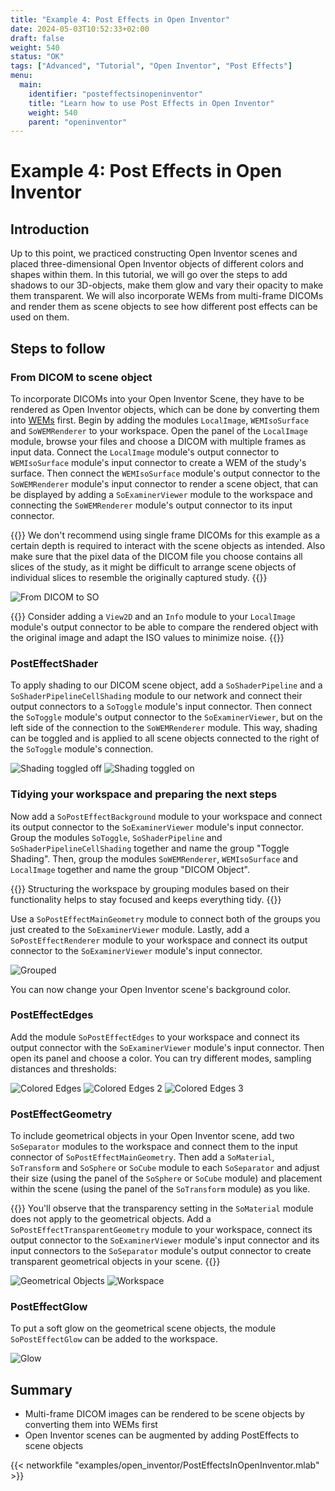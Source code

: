 ```yaml
---
title: "Example 4: Post Effects in Open Inventor"
date: 2024-05-03T10:52:33+02:00
draft: false
weight: 540
status: "OK"
tags: ["Advanced", "Tutorial", "Open Inventor", "Post Effects"]
menu: 
  main:
    identifier: "posteffectsinopeninventor"
    title: "Learn how to use Post Effects in Open Inventor"
    weight: 540
    parent: "openinventor"
---
```

# Example 4: Post Effects in Open Inventor
## Introduction

Up to this point, we practiced constructing Open Inventor scenes and placed three-dimensional Open Inventor objects of different colors and shapes within them.
In this tutorial, we will go over the steps to add shadows to our 3D-objects, make them glow and vary their opacity to make them transparent. We will also incorporate WEMs from multi-frame DICOMs and render them as scene objects to see how different post effects can be used on them.

## Steps to follow

### From DICOM to scene object

To incorporate DICOMs into your Open Inventor Scene, they have to be rendered as Open Inventor objects, which can be done by converting them into [WEMs](/glossary/#winged-edge-meshes) first. Begin by adding the modules `LocalImage`, `WEMIsoSurface` and `SoWEMRenderer` to your workspace. Open the panel of the `LocalImage` module, browse your files and choose a DICOM with multiple frames as input data. Connect the `LocalImage` module's output connector to `WEMIsoSurface` module's input connector to create a WEM of the study's surface. Then connect the `WEMIsoSurface` module's output connector to the `SoWEMRenderer` module's input connector to render a scene object, that can be displayed by adding a `SoExaminerViewer` module to the workspace and connecting the `SoWEMRenderer` module's output connector to its input connector. 

{{<alert class="check" caption="Check">}}
We don't recommend using single frame DICOMs for this example as a certain depth is required to interact with the scene objects as intended. Also make sure that the pixel data of the DICOM file you choose contains all slices of the study, as it might be difficult to arrange scene objects of individual slices to resemble the originally captured study. 
{{</alert>}}

![From DICOM to SO](/images/tutorials/openinventor/multiframetoso.PNG "How to create a scene object out of a multi-frame DICOM")

{{<alert class="info" caption="Info">}}
Consider adding a `View2D` and an `Info` module to your `LocalImage` module's output connector to be able to compare the rendered object with the original image and adapt the ISO values to minimize noise.
{{</alert>}}

### PostEffectShader

To apply shading to our DICOM scene object, add a `SoShaderPipeline` and a `SoShaderPipelineCellShading` module to our network and connect their output connectors to a `SoToggle` module's input connector. Then connect the `SoToggle` module's output connector to the `SoExaminerViewer`, but on the left side of the connection to the `SoWEMRenderer` module. This way, shading can be toggled and is applied to all scene objects connected to the right of the `SoToggle` module's connection. 

![Shading toggled off](/images/tutorials/openinventor/shadingtoggled1.PNG "Shading toggled off")
![Shading toggled on](/images/tutorials/openinventor/shadingtoggledon1.PNG "Shading toggled on")

### Tidying your workspace and preparing the next steps

Now add a `SoPostEffectBackground` module to your workspace and connect its output connector to the `SoExaminerViewer` module's input connector. Group the modules `SoToggle`, `SoShaderPipeline` and `SoShaderPipelineCellShading` together and name the group "Toggle Shading". Then, group the modules `SoWEMRenderer`, `WEMIsoSurface` and `LocalImage` together and name the group "DICOM Object". 

{{<alert class="info" caption="Info">}}
Structuring the workspace by grouping modules based on their functionality helps to stay focused and keeps everything tidy. 
{{</alert>}}

Use a `SoPostEffectMainGeometry` module to connect both of the groups you just created to the `SoExaminerViewer` module. Lastly, add a `SoPostEffectRenderer` module to your workspace and connect its output connector to the `SoExaminerViewer` module's input connector. 

![Grouped](/images/tutorials/openinventor/GroupedModules.PNG "Grouped modules")

You can now change your Open Inventor scene's background color. 

### PostEffectEdges

Add the module `SoPostEffectEdges` to your workspace and connect its output connector with the `SoExaminerViewer` module's input connector. 
Then open its panel and choose a color. You can try different modes, sampling distances and thresholds: 

![Colored Edges](/images/tutorials/openinventor/Edges1.PNG "Colored edges")
![Colored Edges 2](/images/tutorials/openinventor/Edges2.PNG "Varying settings of colored edges")
![Colored Edges 3](/images/tutorials/openinventor/Edges3.PNG "Varying settings of colored edges")

### PostEffectGeometry

To include geometrical objects in your Open Inventor scene, add two `SoSeparator` modules to the workspace and connect them to the input connector of `SoPostEffectMainGeometry`. Then add a `SoMaterial`, `SoTransform` and `SoSphere` or `SoCube` module to each `SoSeparator` and adjust their size (using the panel of the `SoSphere` or `SoCube` module) and placement within the scene (using the panel of the `SoTransform` module) as you like. 

{{<alert class="check" caption="Check">}}
You'll observe that the transparency setting in the `SoMaterial` module does not apply to the geometrical objects. Add a `SoPostEffectTransparentGeometry` module to your workspace, connect its output connector to the `SoExaminerViewer` module's input connector and its input connectors to the `SoSeparator` module's output connector to create transparent geometrical objects in your scene. 
{{</alert>}}

 ![Geometrical Objects](/images/tutorials/openinventor/GeometryNetwork.PNG "Network with geometrical objects")
 ![Workspace](/images/tutorials/openinventor/WorkspaceGeometryNetwork.PNG "Workspace")

### PostEffectGlow

To put a soft glow on the geometrical scene objects, the module `SoPostEffectGlow` can be added to the workspace. 

![Glow](/images/tutorials/openinventor/SoPostEffectGlow.PNG "Applied SoPostEffectGlow")

## Summary
* Multi-frame DICOM images can be rendered to be scene objects by converting them into WEMs first
* Open Inventor scenes can be augmented by adding PostEffects to scene objects

{{< networkfile "examples/open_inventor/PostEffectsInOpenInventor.mlab" >}}
